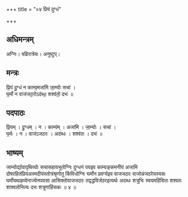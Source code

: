 +++
title = "०४ प्रियं दुग्धं"

+++
## अधिमन्त्रम्
अग्निः। वव्रिरात्रेयः। अनुष्टुप्।

## मन्त्रः
प्रि॒यं दु॒ग्धं न काम्य॒मजा॑मि जा॒म्योः सचा॑ ।  
घ॒र्मो न वाज॑जठ॒रोऽद॑ब्धः॒ शश्व॑तो॒ दभः॑ ॥

## पदपाठः
प्रि॒यम् । दु॒ग्धम् । न । काम्य॑म् । अजा॑मि । जा॒म्योः । सचा॑ ।  
घ॒र्मः । न । वाज॑ऽजठरः । अद॑ब्धः । शश्व॑तः । दभः॑ ॥

## भाष्यम्
जाम्योर्द्यावापृथिव्योः सचासहायभूतोग्निः दुग्धनं पयइव काम्यङ्कमनीयं अजामि दोषरहितंप्रियंअस्मदीयंस्तोत्रंश्रृणोतु किंविधोग्निः घर्मोन प्रवर्ग्यइव वाजजठरः वाजोन्नंजठरेयस्यसः घर्मोयथाहव्येनाज्येनपयसा आसिक्तोवाजजठरः तद्वद्धविर्जठरइत्यर्थः अदब्धः शत्रुभिः स्वयमहिंसितः शश्वतः शाश्वतोनित्यः दभः शत्रूणांहिंसकः ॥ ४ ॥